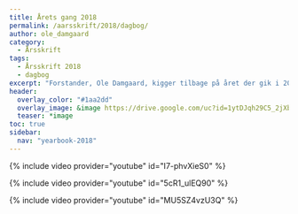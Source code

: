 ```yaml
---
title: Årets gang 2018
permalink: /aarsskrift/2018/dagbog/
author: ole_damgaard
category:
  - Årsskrift
tags:
  - Årsskrift 2018
  - dagbog
excerpt: "Forstander, Ole Damgaard, kigger tilbage på året der gik i 2018 - og ser frem mod 2019."
header:
  overlay_color: "#1aa2dd"
  overlay_image: &image https://drive.google.com/uc?id=1ytDJqh29C5_2jXbyocc0FFtQEa3Zc6m4
  teaser: *image
toc: true
sidebar:
  nav: "yearbook-2018"
---
```




{% include video provider="youtube" id="I7-phvXieS0" %}

{% include video provider="youtube" id="5cR1_ulEQ90" %}

{% include video provider="youtube" id="MU5SZ4vzU3Q" %}
